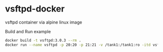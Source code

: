 # vsftpd-docker
vsftpd container via alpine linux image

Build and Run example
```bash
docker build -t vsftpd:3.0.3 --rm .
docker run --name vsftpd -p 20:20 -p 21:21 -v /tank1:/tank1:ro -itd vsftpd:3.0.3 
```
